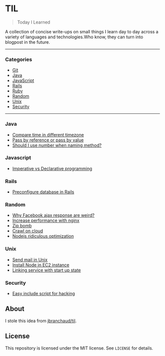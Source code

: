 # TIL

> Today I Learned

A collection of concise write-ups on small things I learn day to day across a
variety of languages and technologies.Who know, they can turn into blogpost 
in the future.

---

### Categories
* [Git](#git)
* [Java](#java)
* [JavaScript](#javascript)
* [Rails](#rails)
* [Ruby](#ruby)
* [Random](#random)
* [Unix](#unix)
* [Security](#security)

---

### Java
- [Compare time in different timezone](Java/compare-time-in-different-timezone.md)
- [Pass by reference or pass by value](Java/pass-by-ref-or-pass-by-value.md)
- [Should I use number when naming method?](Java/should-I-use-number-when-naming-method.md)

### Javascript
- [Imperative vs Declarative programming](Javascript/imperative-vs-declarative.md)

### Rails 
- [Preconfigure database in Rails](Rails/specify-database-in-rails.md)

### Random
- [Why Facebook ajax response are weird?](Random/why-facebook-ajax-response-is-weird.md)
- [Increase performance with nginx](Random/enhance-performance-with-nginx.md)
- [Zip bomb](Random/zip-bomb.md)
- [Crawl on cloud](Random/crawl-on-cloud.md)
- [Nodejs ridiculous optimization](Random/nodejs-ridiculous-optimization.md)

### Unix
- [Send mail in Unix](Unix/send-mail-in-unix.md)
- [Install Node in EC2 instance](Unix/install-node-in-ec2.md)
- [Linking service with start up state](Unix/linking-service-with-start-up-state.md)

### Security
- [Easy include script for hacking](Security/Easy-include-remote-file-for-hacking.md)

## About

I stole this idea from [jbranchaud/til](https://github.com/jbranchaud/til).

## License

This repository is licensed under the MIT license. See `LICENSE` for
details.
